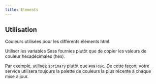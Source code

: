 ```yaml
---
title: Elements
---
```


## Utilisation

Couleurs utilisées pour les différents éléments html.

Utiliser les variables Sass fournies plutôt que de copier les valeurs de couleur hexadécimales (hex). 

Par exemple, utilisez <code>$primary</code> plutôt que <code>#097d6c</code>. De cette façon, votre service utilisera toujours la palette de couleurs la plus récente à chaque mise à jour.